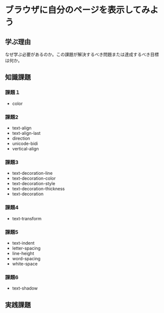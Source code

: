 # ブラウザに自分のページを表示してみよう

## 学ぶ理由

なぜ学ぶ必要があるのか。この課題が解決するべき問題または達成するべき目標は何か。

## 知識課題

### 課題１

- color

### 課題2

- text-align
- text-align-last
- direction
- unicode-bidi
- vertical-align

### 課題3

- text-decoration-line
- text-decoration-color
- text-decoration-style
- text-decoration-thickness
- text-decoration

### 課題4

- text-transform

### 課題5

- text-indent
- letter-spacing
- line-height
- word-spacing
- white-space

### 課題6

- text-shadow

## 実践課題
